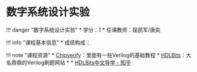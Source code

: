 # 数字系统设计实验

!!! danger "数字系统设计实验"
    * 学分：1
    * 任课教师：屈民军/唐奕

!!! info "课程基本信息"
    * 成绩构成：

!!! note "课程资源"
	* [Chipverify](https://www.chipverify.com/)：里面有一些Verilog的基础教程
	* [HDLBits](https://hdlbits.01xz.net/wiki/Main_Page)：大名鼎鼎的Verilog刷题网站
	* * [HDLBits中文导学 - 知乎](https://zhuanlan.zhihu.com/c_1131528588117385216 "HDLBits 中文导学 - 知乎 (zhihu.com)") 

